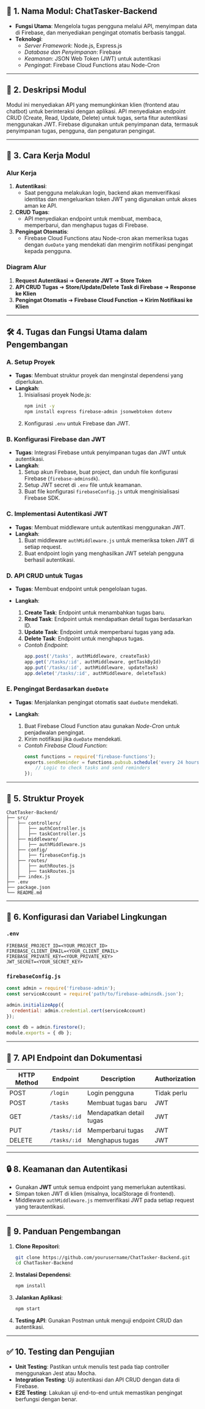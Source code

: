 
## 📂 **1. Nama Modul: ChatTasker-Backend**

- **Fungsi Utama**: Mengelola tugas pengguna melalui API, menyimpan data di Firebase, dan menyediakan pengingat otomatis berbasis tanggal.
- **Teknologi**:
  - *Server Framework*: Node.js, Express.js
  - *Database dan Penyimpanan*: Firebase
  - *Keamanan*: JSON Web Token (JWT) untuk autentikasi
  - *Pengingat*: Firebase Cloud Functions atau Node-Cron

---

## 📘 **2. Deskripsi Modul**

Modul ini menyediakan API yang memungkinkan klien (frontend atau chatbot) untuk berinteraksi dengan aplikasi. API menyediakan endpoint CRUD (Create, Read, Update, Delete) untuk tugas, serta fitur autentikasi menggunakan JWT. Firebase digunakan untuk penyimpanan data, termasuk penyimpanan tugas, pengguna, dan pengaturan pengingat.

---

## 🚧 **3. Cara Kerja Modul**

### Alur Kerja

1. **Autentikasi**:
   - Saat pengguna melakukan login, backend akan memverifikasi identitas dan mengeluarkan token JWT yang digunakan untuk akses aman ke API.
2. **CRUD Tugas**:
   - API menyediakan endpoint untuk membuat, membaca, memperbarui, dan menghapus tugas di Firebase.
3. **Pengingat Otomatis**:
   - Firebase Cloud Functions atau Node-cron akan memeriksa tugas dengan `dueDate` yang mendekati dan mengirim notifikasi pengingat kepada pengguna.

### Diagram Alur

1. **Request Autentikasi** ➔ **Generate JWT** ➔ **Store Token**
2. **API CRUD Tugas** ➔ **Store/Update/Delete Task di Firebase** ➔ **Response ke Klien**
3. **Pengingat Otomatis** ➔ **Firebase Cloud Function** ➔ **Kirim Notifikasi ke Klien**

---

## 🛠️ **4. Tugas dan Fungsi Utama dalam Pengembangan**

### A. **Setup Proyek**

- **Tugas**: Membuat struktur proyek dan menginstal dependensi yang diperlukan.
- **Langkah**:
  1. Inisialisasi proyek Node.js:
     ```bash
     npm init -y
     npm install express firebase-admin jsonwebtoken dotenv
     ```
  2. Konfigurasi `.env` untuk Firebase dan JWT.

### B. **Konfigurasi Firebase dan JWT**

- **Tugas**: Integrasi Firebase untuk penyimpanan tugas dan JWT untuk autentikasi.
- **Langkah**:
  1. Setup akun Firebase, buat project, dan unduh file konfigurasi Firebase (`firebase-adminsdk`).
  2. Setup JWT secret di `.env` file untuk keamanan.
  3. Buat file konfigurasi `firebaseConfig.js` untuk menginisialisasi Firebase SDK.

### C. **Implementasi Autentikasi JWT**

- **Tugas**: Membuat middleware untuk autentikasi menggunakan JWT.
- **Langkah**:
  1. Buat middleware `authMiddleware.js` untuk memeriksa token JWT di setiap request.
  2. Buat endpoint login yang menghasilkan JWT setelah pengguna berhasil autentikasi.

### D. **API CRUD untuk Tugas**

- **Tugas**: Membuat endpoint untuk pengelolaan tugas.
- **Langkah**:

  1. **Create Task**: Endpoint untuk menambahkan tugas baru.
  2. **Read Task**: Endpoint untuk mendapatkan detail tugas berdasarkan ID.
  3. **Update Task**: Endpoint untuk memperbarui tugas yang ada.
  4. **Delete Task**: Endpoint untuk menghapus tugas.

  - *Contoh Endpoint*:
    ```javascript
    app.post('/tasks', authMiddleware, createTask)
    app.get('/tasks/:id', authMiddleware, getTaskById)
    app.put('/tasks/:id', authMiddleware, updateTask)
    app.delete('/tasks/:id', authMiddleware, deleteTask)
    ```

### E. **Pengingat Berdasarkan `dueDate`**

- **Tugas**: Menjalankan pengingat otomatis saat `dueDate` mendekati.
- **Langkah**:

  1. Buat Firebase Cloud Function atau gunakan *Node-Cron* untuk penjadwalan pengingat.
  2. Kirim notifikasi jika `dueDate` mendekati.

  - *Contoh Firebase Cloud Function*:
    ```javascript
    const functions = require('firebase-functions');
    exports.sendReminder = functions.pubsub.schedule('every 24 hours').onRun(async (context) => {
        // Logic to check tasks and send reminders
    });
    ```

---

## 🔗 **5. Struktur Proyek**

```
ChatTasker-Backend/
├── src/
│   ├── controllers/
│   │   ├── authController.js
│   │   ├── taskController.js
│   ├── middleware/
│   │   ├── authMiddleware.js
│   ├── config/
│   │   ├── firebaseConfig.js
│   ├── routes/
│   │   ├── authRoutes.js
│   │   ├── taskRoutes.js
│   ├── index.js
├── .env
├── package.json
└── README.md
```

---

## 🔑 **6. Konfigurasi dan Variabel Lingkungan**

### `.env`

```
FIREBASE_PROJECT_ID=<YOUR_PROJECT_ID>
FIREBASE_CLIENT_EMAIL=<YOUR_CLIENT_EMAIL>
FIREBASE_PRIVATE_KEY=<YOUR_PRIVATE_KEY>
JWT_SECRET=<YOUR_SECRET_KEY>
```

### `firebaseConfig.js`

```javascript
const admin = require('firebase-admin');
const serviceAccount = require('path/to/firebase-adminsdk.json');

admin.initializeApp({
  credential: admin.credential.cert(serviceAccount)
});

const db = admin.firestore();
module.exports = { db };
```

---

## 📌 **7. API Endpoint dan Dokumentasi**

| HTTP Method | Endpoint       | Description              | Authorization |
| ----------- | -------------- | ------------------------ | ------------- |
| POST        | `/login`     | Login pengguna           | Tidak perlu   |
| POST        | `/tasks`     | Membuat tugas baru       | JWT           |
| GET         | `/tasks/:id` | Mendapatkan detail tugas | JWT           |
| PUT         | `/tasks/:id` | Memperbarui tugas        | JWT           |
| DELETE      | `/tasks/:id` | Menghapus tugas          | JWT           |

---

## 🔒 **8. Keamanan dan Autentikasi**

- Gunakan **JWT** untuk semua endpoint yang memerlukan autentikasi.
- Simpan token JWT di klien (misalnya, localStorage di frontend).
- Middleware `authMiddleware.js` memverifikasi JWT pada setiap request yang terautentikasi.

---

## 📝 **9. Panduan Pengembangan**

1. **Clone Repositori**:

   ```bash
   git clone https://github.com/yourusername/ChatTasker-Backend.git
   cd ChatTasker-Backend
   ```
2. **Instalasi Dependensi**:

   ```bash
   npm install
   ```
3. **Jalankan Aplikasi**:

   ```bash
   npm start
   ```
4. **Testing API**: Gunakan Postman untuk menguji endpoint CRUD dan autentikasi.

---

## ✅ **10. Testing dan Pengujian**

- **Unit Testing**: Pastikan untuk menulis test pada tiap controller menggunakan Jest atau Mocha.
- **Integration Testing**: Uji autentikasi dan API CRUD dengan data di Firebase.
- **E2E Testing**: Lakukan uji end-to-end untuk memastikan pengingat berfungsi dengan benar.
